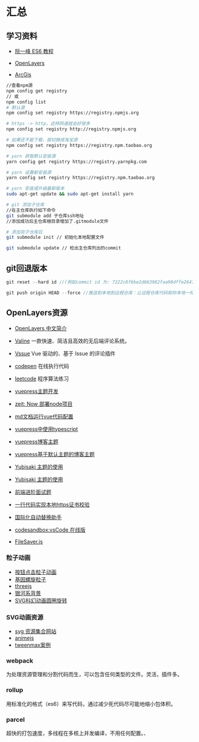 
# 汇总

## 学习资料

- [阮一峰 ES6 教程](http://es6.ruanyifeng.com/)

- [OpenLayers](http://openlayers.org)

- [ArcGis](http://www.arcgis.com/index.html)

```bash
//查看npm源
npm config get registry
// 或
npm config list
# 默认源
npm config set registry https://registry.npmjs.org

# https -> http，这样网速就会好很多
npm config set registry http://registry.npmjs.org 

# 如果还不能下载，就切换成淘宝源
npm config set registry https://registry.npm.taobao.org

# yarn 获取默认安装源
yarn config get registry https://registry.yarnpkg.com

# yarn 设置新安装源
yarn config set registry https://registry.npm.taobao.org

# yarn 安装或升级最新版本
sudo apt-get update && sudo apt-get install yarn

# git 添加子仓库
//在主仓库执行如下命令
git submodule add 子仓库ssh地址
//添加成功后主仓库根目录增加了.gitmodule文件

# 添加完子仓库后
git submodule init // 初始化本地配置文件

git submodule update // 检出主仓库列出的commit

```

## git回退版本

```ts
git reset --hard id //(例如commit id 为: 7222c8f6be2d663982faa98dffe2647966b438b1)

git push origin HEAD --force //推送到本地到远程仓库：让远程仓库代码和你本地一样，到当前你本地的版本。

```
## OpenLayers资源

- [OpenLayers 中文简介](https://segmentfault.com/a/1190000009679800#articleHeader24)
- [Valine](https://valine.js.org) 一款快速、简洁且高效的无后端评论系统。

- [Vssue](https://vssue.js.org/zh/) Vue 驱动的、基于 Issue 的评论插件
- [codepen](https://codepen.io/) 在线执行代码
- [leetcode](https://leetcode-cn.com/) 程序算法练习

- [vuepress主题开发](https://v1.vuepress.vuejs.org/zh/theme/default-theme-config.html)
- [zeit: Now 部署node项目](https://zeit.co/dashboard)
- [md文档运行vue代码配置](http://daxigua.me/vuepress-plugin-demo-block/zh/)
- [vuepress中使用typescript](https://vuepress.github.io/zh/plugins/typescript/)
- [vuepress博客主题](https://vuepress-theme-reco.recoluan.com/)
- [vuepress基于默认主题的博客主题](https://github.com/xuzhongpeng/vuepress-theme-reform)
- [Yubisaki 主题的使用](https://wuwaki.me/yubisaki/usage.html)
- [Yubisaki 主题的使用](https://lewiscutey.github.io/blog/blog/vuepress-theme-toos.html)
- [前端进阶面试题](https://muyiy.cn/question/)
- [一行代码实现本地https证书校验](https://github.com/FiloSottile/mkcert)
- [国际化自动替换助手](https://github.com/alibaba/kiwi)
- [codesandbox:vsCode 在线版](https://codesandbox.io/)
- [FileSaver.js](https://github.com/eligrey/FileSaver.js)

### 粒子动画
- [按钮点击粒子动画](https://tympanus.net/codrops/2018/04/25/particle-effects-for-buttons/)
- [基因螺旋粒子](https://github.com/jackrugile/3d-particle-explorations)
- [threejs](https://github.com/Mamboleoo/DecorativeBackgrounds/)
- [银河系背景](http://www.htmleaf.com/html5/html5-canvas/201707294656.html)
- [SVG科幻动画圆圈旋转](https://wow.techbrood.com/fiddle/32230)

### SVG动画资源
- [svg 资源集合网站](http://svgtrick.com/)
- [animejs](https://animejs.com/)
- [tweenmax案例](https://www.tweenmax.com.cn/cool/)

### webpack
为处理资源管理和分割代码而生，可以包含任何类型的文件。灵活，插件多。

### rollup
用标准化的格式（es6）来写代码，通过减少死代码尽可能地缩小包体积。

### parcel
超快的打包速度，多线程在多核上并发编译，不用任何配置。、
